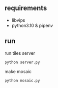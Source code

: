 ## requirements

- libvips
- python3.10 & pipenv

## run

run tiles server

```shell
python server.py
```

make mosaic

```shell
python mosaic.py
```
